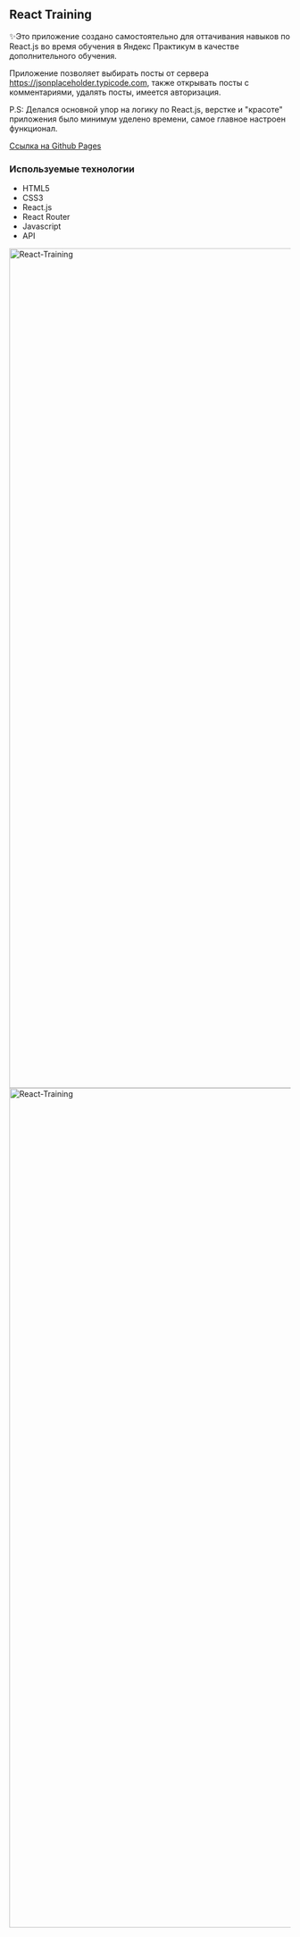 ## React Training

✨Это приложение создано самостоятельно для оттачивания навыков по React.js во время
обучения в Яндекс Практикум в качестве дополнительного обучения.

Приложение позволяет выбирать посты от сервера https://jsonplaceholder.typicode.com, также открывать посты с комментариями, удалять посты, имеется авторизация.

P.S: Делался основной упор на логику по React.js, верстке и "красоте" приложения было минимум уделено времени, самое главное настроен функционал.

[Ссылка на Github Pages](https://mikhailyandex.github.io/react-training)

### Используемые технологии
* HTML5
* CSS3
* React.js
* React Router
* Javascript
* API

<img width="1503" alt="React-Training" src="https://user-images.githubusercontent.com/114576286/224528960-e2d4d221-9ff5-4c08-84f7-4b502e3e56b3.png">

<img width="1503" alt="React-Training" src="https://user-images.githubusercontent.com/114576286/224528933-50f56095-0dfe-4673-a7f9-c25b2b1aeae0.png">
